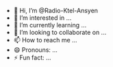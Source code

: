 - 👋 Hi, I’m @Radio-Ktel-Ansyen
- 👀 I’m interested in ...
- 🌱 I’m currently learning ...
- 💞️ I’m looking to collaborate on ...
- 📫 How to reach me ...
- 😄 Pronouns: ...
- ⚡ Fun fact: ...

<!---
Radio-Ktel-Ansyen/Radio-Ktel-Ansyen is a ✨ special ✨ repository because its `README.md` (this file) appears on your GitHub profile.
You can click the Preview link to take a look at your changes.
--->
